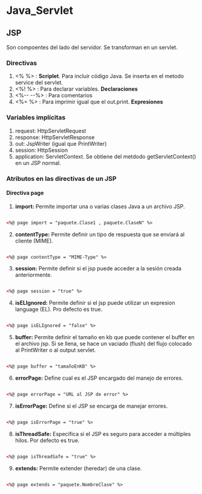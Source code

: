 # Java_Servlet

## JSP

Son compoentes del lado del servidor. Se transforman en un servlet.

### Directivas

1. <%  %> : **Scriplet**. Para incluir código Java. Se inserta en el metodo service del servlet.
2. <%!  %> : Para declarar variables. **Declaraciones**
3. <%--  --%> : Para comentarios
4. <%=  %> : Para imprimir igual que el out.print. **Expresiones**

### Variables implícitas

1. request: HttpServletRequest
2. response: HttpServletResponse
3. out: JspWriter (igual que PrintWriter)
4. session: HttpSession
4. application: ServletContext. Se obtiene del metdodo getServletContext() en un JSP normal.

### Atributos en las directivas de un JSP

#### Directiva page

1. **import:** Permite importar una o varias clases Java a un archivo JSP.
``` html

<%@ page import = "paquete.Clase1 , paquete.ClaseN" %>

```

2. **contentType:** Permite definir un tipo de respuesta que se enviará al cliente (MIME).
``` html

<%@ page contentType = "MIME-Type" %>

```

3. **session:** Permite definir si el jsp puede acceder a la sesión creada anteriormente.
``` html

<%@ page session = "true" %>

```

4. **isELIgnored:** Permite definir si el jsp puede utilizar un expresion language (EL). Pro defecto es true.
``` html

<%@ page isELIgnored = "false" %>

```

5. **buffer:** Permite definir el tamaño en kb que puede contener el buffer en el archivo jsp. Si se llena, se hace un vaciado (flush) del flujo colocado al PrintWriter o al output servlet.
``` html

<%@ page buffer = "tamañoEnKB" %>

```

6. **errorPage:** Define cual es el JSP encargado del manejo de errores.
``` html

<%@ page errorPage = "URL al JSP de error" %>

```

7. **isErrorPage:** Define si el JSP se encarga de manejar errores.
``` html

<%@ page isErrorPage = "true" %>

```

8. **isThreadSafe:** Especifica si el JSP es seguro para acceder a múltiples hilos. Por defecto es true.
``` html

<%@ page isThreadSafe = "true" %>

```

9. **extends:** Permite extender (heredar) de una clase.
``` html

<%@ page extends = "paquete.NombreClase" %>

```
